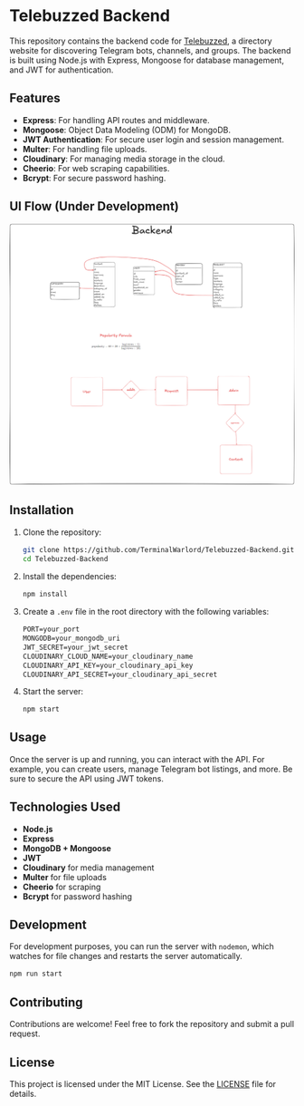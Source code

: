 # Telebuzzed Backend

This repository contains the backend code for [Telebuzzed](https://telebuzzed.com), a directory website for discovering Telegram bots, channels, and groups. The backend is built using Node.js with Express, Mongoose for database management, and JWT for authentication.

## Features

- **Express**: For handling API routes and middleware.
- **Mongoose**: Object Data Modeling (ODM) for MongoDB.
- **JWT Authentication**: For secure user login and session management.
- **Multer**: For handling file uploads.
- **Cloudinary**: For managing media storage in the cloud.
- **Cheerio**: For web scraping capabilities.
- **Bcrypt**: For secure password hashing.

## UI Flow (Under Development)

![image](docs/telebuzzed_backend.png)

## Installation

1. Clone the repository:

   ```bash
   git clone https://github.com/TerminalWarlord/Telebuzzed-Backend.git
   cd Telebuzzed-Backend
   ```

2. Install the dependencies:

   ```bash
   npm install
   ```

3. Create a `.env` file in the root directory with the following variables:

   ```
   PORT=your_port
   MONGODB=your_mongodb_uri
   JWT_SECRET=your_jwt_secret
   CLOUDINARY_CLOUD_NAME=your_cloudinary_name
   CLOUDINARY_API_KEY=your_cloudinary_api_key
   CLOUDINARY_API_SECRET=your_cloudinary_api_secret
   ```

4. Start the server:
   ```bash
   npm start
   ```

## Usage

Once the server is up and running, you can interact with the API. For example, you can create users, manage Telegram bot listings, and more. Be sure to secure the API using JWT tokens.

## Technologies Used

- **Node.js**
- **Express**
- **MongoDB + Mongoose**
- **JWT**
- **Cloudinary** for media management
- **Multer** for file uploads
- **Cheerio** for scraping
- **Bcrypt** for password hashing

## Development

For development purposes, you can run the server with `nodemon`, which watches for file changes and restarts the server automatically.

```bash
npm run start
```

## Contributing

Contributions are welcome! Feel free to fork the repository and submit a pull request.

## License

This project is licensed under the MIT License. See the [LICENSE](LICENSE) file for details.
